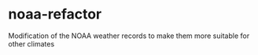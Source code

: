 noaa-refactor
=============

Modification of the NOAA weather records to make them more suitable for other climates
